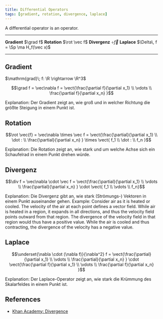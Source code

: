 ```yaml
---
title: Differential Operators
tags: [gradient, rotation, divergence, laplace]
---
```


A differential operator is an operator.

---------------------------     ----------------------------------------------
**Gradient** $\grad f$          **Rotation** $\rot \vec f$
**Divergenz** $\div \vec f$     **Laplace** $\Delta\, f = \Sp \ma H_f(\vec x)$
---------------------------     ----------------------------------------------




## Gradient
$\mathrm{grad}\; f: \R \rightarrow \R^3$

$$\grad f = \vec\nabla f = \vect{\frac{\partial f}{\partial x_1} \\ \vdots \\ \frac{\partial f}{\partial x_n} }$$

Explanation: Der Gradient zeigt an, wie groß und in welcher Richtung die größte Steigung in einem Punkt ist.


## Rotation

$$\rot \vec{f} = \vec\nabla \times \vec f = \vect{\frac{\partial}{\partial x_1} \\ \dot : \\ \frac{\partial}{\partial x_n} } \times \vect{ f_1 \\ \dot : \\ f_n }$$

Explanation: Die Rotation zeigt an, wie stark und um welche Achse sich ein Schaufelrad in einem Punkt drehen würde.


## Divergenz

$$\div f = \vec\nabla \cdot \vec f = \vect{\frac{\partial}{\partial x_1} \\ \vdots \\ \frac{\partial}{\partial x_n} } \cdot \vect{ f_1 \\ \vdots \\ f_n}$$

Explanation: Die Divergenz gibt an, wie stark (Strömungs-) Vektoren in einem Punkt auseinander gehen.
Example: Consider air as it is heated or cooled. The velocity of the air at each point defines a vector field. While air is heated in a region, it expands in all directions, and thus the velocity field points outward from that region. The divergence of the velocity field in that region would thus have a positive value. While the air is cooled and thus contracting, the divergence of the velocity has a negative value.



## Laplace

$$\underset{\nabla \cdot (\nabla f)}{\nabla^2} f = \vect{\frac{\partial}{\partial x_1} \\ \vdots \\ \frac{\partial}{\partial x_n} } \cdot \vect{\frac{\partial f}{\partial x_1} \\ \vdots \\ \frac{\partial f}{\partial x_n} }$$

Explanation: Der Laplace-Operator zeigt an, wie stark die Krümmung des Skalarfeldes in einem Punkt ist.



## References
* [Khan Academy: Divergence](https://www.khanacademy.org/math/multivariable-calculus/multivariable-derivatives/divergence-and-curl-articles/a/divergence)
